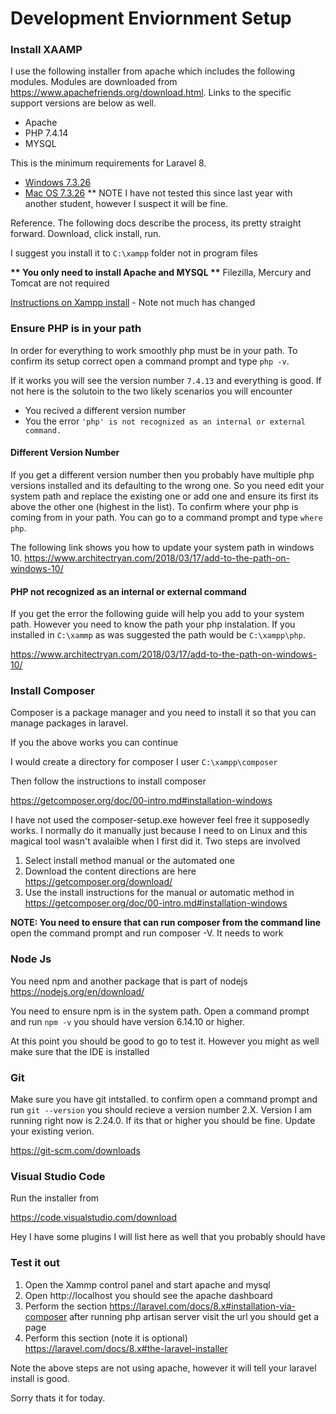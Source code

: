 # Development Enviornment Setup

### Install XAAMP
I use the following installer from apache which includes the following modules. Modules are downloaded from https://www.apachefriends.org/download.html.   Links to the specific support versions are below as well.

* Apache
* PHP 7.4.14
* MYSQL

This is the minimum requirements for Laravel 8.

* [Windows 7.3.26](https://www.apachefriends.org/xampp-files/7.4.14/xampp-windows-x64-7.4.14-0-VC15-installer.exe)
* [Mac OS 7.3.26](https://www.apachefriends.org/xampp-files/7.4.14/xampp-osx-7.4.14-0-installer.dmg)   ** NOTE I have not tested this since last year with another student, however I suspect it will be fine.

Reference.   The following docs describe the process, its pretty straight forward.   Download, click install, run.

I suggest you install it to `C:\xampp` folder not in program files

__** You only need to install Apache and MYSQL **__
Filezilla, Mercury and Tomcat are not required

[Instructions on Xampp install](https://www.geeksforgeeks.org/how-to-install-xampp-on-windows/) - Note not much has changed

### Ensure PHP is in your path
In order for everything to work smoothly php must be in your path.
To confirm its setup correct open a command prompt and type `php -v`.

If it works you will see the version number `7.4.13` and everything is good.   If not here is the solutoin to the two likely scenarios you will encounter

* You recived a different version number
* You the error `'php' is not recognized as an internal or external command.`
  
#### Different Version Number  
If you get a  different version number then you  probably have multiple php versions installed and its defaulting to the wrong one.   So you need edit  your system path and replace the existing one or add one and ensure its first its above the other one (highest in the list).   To confirm where your php is coming from in your path.   You can go to a command prompt and type `where php`.   

The following link shows you how to update your system path in windows 10.
https://www.architectryan.com/2018/03/17/add-to-the-path-on-windows-10/

#### PHP not recognized as an internal or external command
If you get the error the following guide will help you add to your system path.   However you need to know the path your php instalation.  If you installed in `C:\xammp` as was suggested the path would be `C:\xampp\php`.

https://www.architectryan.com/2018/03/17/add-to-the-path-on-windows-10/


### Install Composer
Composer is a package manager and you need to install it so that you can manage packages in laravel.   

If you the above works you can continue

I would create a directory for composer I user
`C:\xampp\composer`

Then follow the instructions to install composer

https://getcomposer.org/doc/00-intro.md#installation-windows

I have not used the composer-setup.exe however feel free it supposedly works.
I normally do it manually just because I need to on Linux and this magical tool wasn't avalaible when I first did it.  Two steps are involved
1.  Select install method manual or the automated one
2.  Download the content directions are here https://getcomposer.org/download/
3.  Use the install instructions for the manual or automatic method in https://getcomposer.org/doc/00-intro.md#installation-windows


__NOTE: You need to ensure that can run composer from the command line__
open the command prompt and run composer -V.  It needs to work 

### Node Js
You need npm and another package that is part of nodejs
https://nodejs.org/en/download/

You need to ensure npm is in the system path.
Open a command prompt and run `npm -v`  you should have version 6.14.10 or higher.

At this point you should be good to go to test it.
However you might as well make sure that the IDE is installed

### Git
Make sure you have git intstalled.  to confirm open a command prompt and run `git --version` you should recieve a version number 2.X.   Version I am running right now is 2.24.0.    If its that or higher you should be fine.
Update your existing verion.  

https://git-scm.com/downloads

### Visual Studio Code

Run the installer from

https://code.visualstudio.com/download

Hey I have some plugins I will list here as well that you probably should have

### Test it out

1. Open the Xammp control panel and start apache and mysql
2. Open http://localhost you should see the apache dashboard
3. Perform the section  https://laravel.com/docs/8.x#installation-via-composer    after running php artisan server  visit the url you should get a page
4. Perform this section (note it is optional) https://laravel.com/docs/8.x#the-laravel-installer

Note the above steps are not using apache, however it will tell your laravel install is good.

Sorry thats it for today.


